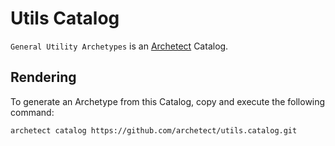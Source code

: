 # Utils Catalog

`General Utility Archetypes` is an [Archetect](https://archetect.github.io/) Catalog.

## Rendering

To generate an Archetype from this Catalog, copy and execute the following command:

```sh
archetect catalog https://github.com/archetect/utils.catalog.git
```